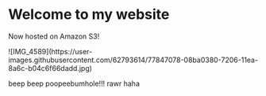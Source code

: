 <html xmlns="http://www.w3.org/1999/xhtml" >
<head>
<title>My Website Home Page</title>
</head>
<body>
<h1>Welcome to my website</h1>
<p>Now hosted on Amazon S3!</p>
![IMG_4589](https://user-images.githubusercontent.com/62793614/77847078-08ba0380-7206-11ea-8a6c-b04c6f66dadd.jpg)
 <p>beep beep poopeebumhole!!! rawr haha</p>
</body>
</html>

